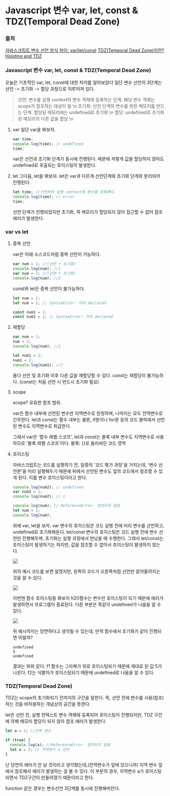 # Javascript 변수 var, let, const & TDZ(Temporal Dead Zone)



### 출처

[자바스크립트 변수 선언 방식 차이: var/let/const](https://curryyou.tistory.com/192)
[TDZ(Temporal Dead Zone)이란?](https://noogoonaa.tistory.com/78)
[Hoisting and TDZ](https://velog.io/@open_h/Hoisting-and-TDZ)

### Javascript 변수 var, let, const & TDZ(Temporal Dead Zone)

오늘은 기초적인 var, let, const에 대한 차이를 알아보았다
일단 변수 선언의 3단계는 선언 -> 초기화 -> 할당 과정으로 이루어져 있다.

> 선언: 변수를 실행 context의 변수 객체에 등록하는 단계. 해당 변수 객체는 scope가 참조하는 대상이 됨 \n
> 초기화: 선언 단계의 변수를 위한 메모리를 만드는 단계. 할당된 메모리에는 undefined로 초기화 \n
> 할당: undefined로 초기화된 메모리의 다른 값을 할당 \n

1. var
   일단 var을 봐보자.

   ```javascript
   var time;
   console.log(time); // undefined
   time;
   ```

   var은 선언과 초기화 단계가 동시에 진행된다.
   때문에 저렇게 값을 할당하지 않아도 undefined로 호출되는 호이스팅이 발생한다.

2. let
   그다음, let을 봐보자.
   let은 var과 다르게 선언단계와 초기화 단계와 분리되어 진행된다.

   ```javascript
   let time; //선언하여 실행 context에 변수를 등록했다.
   console.log(time); // error
   time;
   ```

   선언 단계가 진행되었지만
   초기화, 즉 메모리가 할당되지 않아 접근할 수 없어 참조 에러가 발생한다.

### var vs let

1. 중복 선언

   var은 아래 소스코드처럼 중복 선언이 가능하다.

   ```javascript
   var num = 1; //(선언 + 초기화)
   console.log(num); //1
   var num = 2; //(선언 + 초기화)
   console.log(num); //2
   ```

   const와 let은 중복 선언이 불가능하다.

   ```javascript
   let num = 1;
   let num = 2; // SyntaxError: 이미 declared

   const num1 = 1;
   const num1 = 2; // SyntaxError: 이미 declared
   ```

2. 재할당

   ```javascript
   var num = 1;
   num = 2;
   console.log(num); //2

   let num1 = 1;
   num1 = 2;
   console.log(num1); //2
   ```

   둘다 선언 및 초기화 이후 다른 값을 재할당할 수 있다.
   const는 재할당이 불가능하다.
   (const는 처음 선언 시 반드시 초기화 필요)

3. scope

   scope? 유효한 참조 범위.

   var은 함수 내부에 선언된 변수만 지역변수로 한정하며, 나머지는 모두 전역변수로 간주한다.
   let과 const는 함수 내부는 물론, if문이나 for문 등의 코드 블럭에서 선언된 변수도 지역변수로 취급한다.

   그래서 var은 '함수 레벨 스코프',
   let과 const는 블록 내부 변수도 지역변수로 사용하므로 '블록 레벨 스코프'이다.
   블록: {}로 둘러싸인 코드 영역

4. 호이스팅

   자바스크립트는 코드를 실행하기 전, 일종의 '코드 평가 과정'을 거치는데,
   '변수 선언문'을 미리 실행해두기 때문에 뒤에서 선언된 변수도 앞의 코드에서 참조할 수 있게 된다.
   이를 변수 호이스팅이라고 한다.

   ```javascript
   console.log(num2); // undefined
   var num2 = 1;
   console.log(num2); // 1

   console.log(num); // ReferenceError: 정의되지 않음
   let num = 1;
   console.log(num);
   ```

   위에 var, let을 보자.
   var 변수의 호이스팅은 코드 실행 전에 미리 변수를 선언하고, undefined로 초기화해둔다.
   let/const 변수의 호이스팅은 코드 실행 전에 변수 선언만 진행해두며, 초기화는 실행 과정에서 만났을 때 수행한다.
   그래서 let/const는 호이스팅이 발생하기는 하지만, 값을 참조할 수 없어서 호이스팅이 발생하지 않는다.

   <img src="https://user-images.githubusercontent.com/46602874/127586681-81107bdb-b4da-43b5-bc32-dc913e61db28.png">

   위의 예시 코드를 보면 알겠지만,
   왼쪽의 코드가 오른쪽처럼 선언만 끌어올려지는 것을 알 수 있다.

   <img src="https://user-images.githubusercontent.com/46602874/127588033-80a12f0e-3687-49f8-8013-734c70fa2998.png">

   이번엔 함수 호이스팅을 봐보자
   h2()함수는 변수만 호이스팅이 되기 때문에 에러가 발생하면서 프로그램이 종료된다.
   다른 부분은 똑같이 undefined가 나옴을 알 수 있다.

   <img src="https://user-images.githubusercontent.com/46602874/127588586-5ec5dcbd-9027-4549-bd2f-84e4a5e922a0.png">

   위 예시까지는 당연하다고 생각될 수 있는데,
   만약 함수에서 초기화가 같이 진행되면 어떨까?

   ```
   undefined
   5
   undefined
   ```

   결과는 위와 같다.
   f1 함수는 그자체가 위로 호이스팅되기 때문에 제대로 된 값 5가 나온다.
   f2는 식별자가 호이스팅되기 때문에 undefined로 나옴을 알 수 있다.

### TDZ(Temporal Dead Zone)

TDZ는 scope의 초기화되기 전까지의 구간을 말한다.
즉, 선언 전에 변수를 사용(참조)하는 것을 비허용하는 개념상의 공간을 뜻한다.

let은 선언 전, 실행 컨텍스트 변수 객체에 등록되어 호이스팅이 진행되지만,
TDZ 구간에 의해 메모리 할당이 되지 않아 참조 에러가 발생한다.

```javascript
let a = 1; //전역 변수

if (true) {
  console.log(a); //ReferenceError: 정의되지 않음
  let a = 2; // 지역변수 a 선언
}
```

난 당연히 에러가 안 날 것이라고 생각했는데,(전역변수가 앞에 있으니까)
지역 변수 앞에서 참조해서 에러가 발생하는 걸 볼 수 있다.
이 부분의 경우, 지역변수 a가 호이스팅되면서 TDZ구간이 만들어졌기 때문이라고 한다.

function 같은 경우는 변수선언 3단계를 동시에 진행해버린다.

